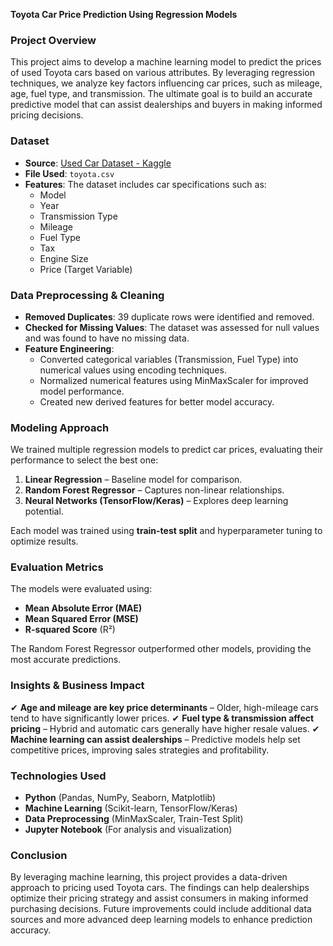 **Toyota Car Price Prediction Using Regression Models**

### **Project Overview**
This project aims to develop a machine learning model to predict the prices of used Toyota cars based on various attributes. By leveraging regression techniques, we analyze key factors influencing car prices, such as mileage, age, fuel type, and transmission. The ultimate goal is to build an accurate predictive model that can assist dealerships and buyers in making informed pricing decisions.

### **Dataset**
- **Source**: [Used Car Dataset - Kaggle](https://www.kaggle.com/datasets/adityadesai13/used-car-dataset-ford-and-mercedes/data)
- **File Used**: `toyota.csv`
- **Features**: The dataset includes car specifications such as:
  - Model
  - Year
  - Transmission Type
  - Mileage
  - Fuel Type
  - Tax
  - Engine Size
  - Price (Target Variable)

### **Data Preprocessing & Cleaning**
- **Removed Duplicates**: 39 duplicate rows were identified and removed.
- **Checked for Missing Values**: The dataset was assessed for null values and was found to have no missing data.
- **Feature Engineering**:
  - Converted categorical variables (Transmission, Fuel Type) into numerical values using encoding techniques.
  - Normalized numerical features using MinMaxScaler for improved model performance.
  - Created new derived features for better model accuracy.

### **Modeling Approach**
We trained multiple regression models to predict car prices, evaluating their performance to select the best one:
1. **Linear Regression** – Baseline model for comparison.
2. **Random Forest Regressor** – Captures non-linear relationships.
3. **Neural Networks (TensorFlow/Keras)** – Explores deep learning potential.

Each model was trained using **train-test split** and hyperparameter tuning to optimize results.

### **Evaluation Metrics**
The models were evaluated using:
- **Mean Absolute Error (MAE)**
- **Mean Squared Error (MSE)**
- **R-squared Score** (R²)

The Random Forest Regressor outperformed other models, providing the most accurate predictions.

### **Insights & Business Impact**
✔ **Age and mileage are key price determinants** – Older, high-mileage cars tend to have significantly lower prices.
✔ **Fuel type & transmission affect pricing** – Hybrid and automatic cars generally have higher resale values.
✔ **Machine learning can assist dealerships** – Predictive models help set competitive prices, improving sales strategies and profitability.

### **Technologies Used**
- **Python** (Pandas, NumPy, Seaborn, Matplotlib)
- **Machine Learning** (Scikit-learn, TensorFlow/Keras)
- **Data Preprocessing** (MinMaxScaler, Train-Test Split)
- **Jupyter Notebook** (For analysis and visualization)

### **Conclusion**
By leveraging machine learning, this project provides a data-driven approach to pricing used Toyota cars. The findings can help dealerships optimize their pricing strategy and assist consumers in making informed purchasing decisions. Future improvements could include additional data sources and more advanced deep learning models to enhance prediction accuracy.


